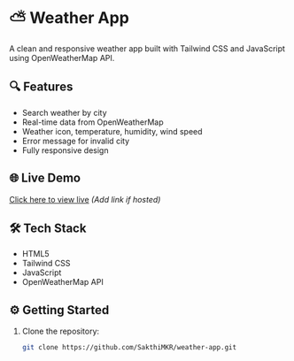 # ⛅ Weather App

A clean and responsive weather app built with Tailwind CSS and JavaScript using OpenWeatherMap API.

## 🔍 Features
- Search weather by city
- Real-time data from OpenWeatherMap
- Weather icon, temperature, humidity, wind speed
- Error message for invalid city
- Fully responsive design

## 🌐 Live Demo
[Click here to view live](#) *(Add link if hosted)*

## 🛠️ Tech Stack
- HTML5
- Tailwind CSS
- JavaScript
- OpenWeatherMap API

## ⚙️ Getting Started
1. Clone the repository:
   ```bash
   git clone https://github.com/SakthiMKR/weather-app.git
